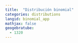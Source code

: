```yaml
---
title:  "Distribución binomial"
categories: distributions
langid: binomial_app
mathjax: false
geogebratube:
  - 1320
---
```


<div style="height: 400px;" id="applet_container1320"></div>
